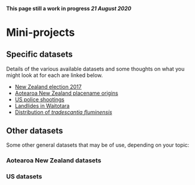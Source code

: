 #### This page still a work in progress _21 August 2020_
# Mini-projects
## Specific datasets
Details of the various available datasets and some thoughts on what you might look at for each are linked below.

+ [New Zealand election 2017](election-2017)
+ [Aotearoa New Zealand placename origins](anz-placenames)
+ [US police shootings](us-police-shootings)
+ [Landlides in Waitotara](landslides)
+ [Distribution of _tradescantia fluminensis_](tradescantia)

## Other datasets
Some other general datasets that may be of use, depending on your topic:
### Aotearoa New Zealand datasets

### US datasets

